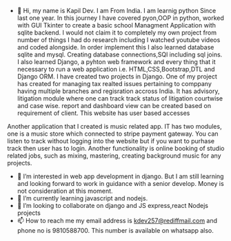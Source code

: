 - 👋 Hi, my name is Kapil Dev. I  am From India. I am learnig python Since last one year. In this journey I have covered pyon,OOP in python, worked with GUI Tkinter to create a 
basic school Managment Application with sqlite backend. I would not claim it to completely my own project from number of things I had do research including I watched youtube videos and coded alongside. In order implement this I also learned database sqlite and mysql. Creating database connections,SQl including sql joins. I also learned Django, a pyhton web framework and every thing that it necessary to run a web application i.e. HTML,CSS,Bootstrap,DTL and Django ORM. I have created two projects in Django. One of my project has created for managing tax realted issues pertaining to comppany having multiple branches and regisration accross India. It has advisory, litigation module where one can track track status of litigation courtwise and case wise. report and dashboard view can be created based on requirement of client. This website has user based accesses

Another application that I created is music related app. IT has two modules, one is a music store which connected to stripe payment gateway. You can listen to track without logging into the website but if you want to purhase track then user has to login. Another functionality is online booking of studio related jobs, such as mixing, mastering, creating background music for any projects. 

- 👀 I’m interested in web app development in django. But I am still learning and looking forward to work in guidance with a senior develop. Money is not consideration at this 
moment.
- 🌱 I’m currently learning javascript and nodejs.
- 💞️ I’m looking to collaborate on django and JS express,react Nodejs projects
- 📫 How to reach me my email address is kdev257@rediffmail.com and phone no is 9810588700. This number is available on whatsapp also.

<!---
kdev257/kdev257 is a ✨ special ✨ repository because its `README.md` (this file) appears on your GitHub profile.
You can click the Preview link to take a look at your changes.
--->
